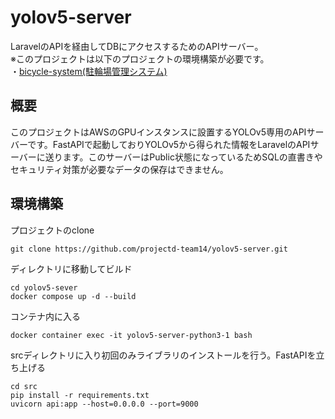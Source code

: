 # yolov5-server  
LaravelのAPIを経由してDBにアクセスするためのAPIサーバー。  
※このプロジェクトは以下のプロジェクトの環境構築が必要です。  
・[bicycle-system(駐輪場管理システム)](https://github.com/projectd-team14/bicycle_system)
## 概要  
このプロジェクトはAWSのGPUインスタンスに設置するYOLOv5専用のAPIサーバーです。FastAPIで起動しておりYOLOv5から得られた情報をLaravelのAPIサーバーに送ります。このサーバーはPublic状態になっているためSQLの直書きやセキュリティ対策が必要なデータの保存はできません。
## 環境構築
プロジェクトのclone  
```
git clone https://github.com/projectd-team14/yolov5-server.git
```
ディレクトリに移動してビルド  
```
cd yolov5-sever  
docker compose up -d --build
```
コンテナ内に入る
```
docker container exec -it yolov5-server-python3-1 bash
```
srcディレクトリに入り初回のみライブラリのインストールを行う。FastAPIを立ち上げる
```
cd src
pip install -r requirements.txt
uvicorn api:app --host=0.0.0.0 --port=9000
```

